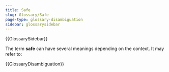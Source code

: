 ```yaml
---
title: Safe
slug: Glossary/Safe
page-type: glossary-disambiguation
sidebar: glossarysidebar
---
```


{{GlossarySidebar}}

The term **safe** can have several meanings depending on the context. It may refer to:

{{GlossaryDisambiguation}}

